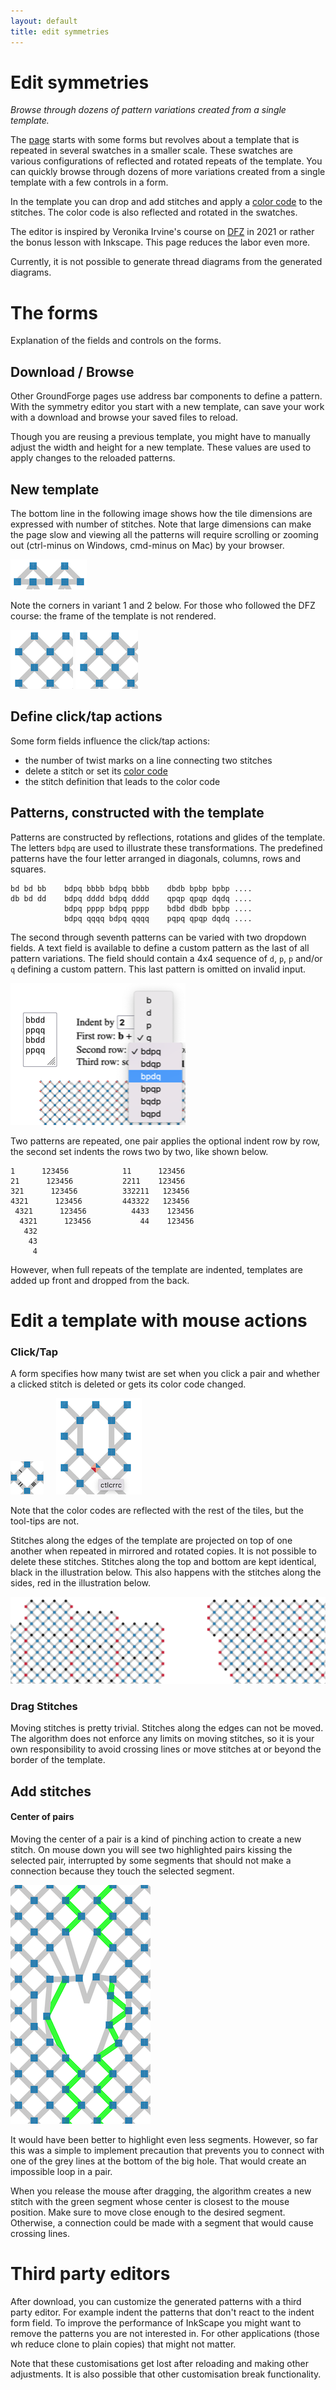```yaml
---
layout: default
title: edit symmetries
---
```


Edit symmetries
===============

_Browse through dozens of pattern variations created from a single template._

The [page](GroundForge/symmetry) starts with some forms but revolves about a template that is repeated in several swatches in a smaller scale.
These swatches are various configurations of reflected and rotated repeats of the template.
You can quickly browse through dozens of more variations created from a single template
with a few controls in a form.

In the template you can drop and add stitches and apply a [color code] to the stitches.
The color code is also reflected and rotated in the swatches.

The editor is inspired by Veronika Irvine's course on [DFZ] in 2021
or rather the bonus lesson with Inkscape. This page reduces the labor even more. 

Currently, it is not possible to generate thread diagrams from the generated diagrams.

[DFZ]: https://doily-free-zone.namastream.com/product/26887/about
[color code]: color-rules

The forms
=========
Explanation of the fields and controls on the forms.

Download / Browse
-----------------
Other GroundForge pages use address bar components to define a pattern.
With the symmetry editor you start with a new template, can save your work
with a download and browse your saved files to reload.

Though you are reusing a previous template, you might have to manually adjust
the width and height for a new template.
These values are used to apply changes to the reloaded patterns.

New template
------------
The bottom line in the following image shows how the tile dimensions are expressed with number of stitches.
Note that large dimensions can make the page slow and viewing all the patterns will 
require scrolling or zooming out (ctrl-minus on Windows, cmd-minus on Mac) by your browser.

![](tile-size.png)

Note the corners in variant 1 and 2 below.
For those who followed the DFZ course: the frame of the template is not rendered.

![](variant-1.png)
![](variant-2.png)

Define click/tap actions
------------------------
Some form fields influence the click/tap actions:

* the number of twist marks on a line connecting two stitches
* delete a stitch or set its [color code]
* the stitch definition that leads to the color code


Patterns, constructed with the template
---------------------------------------
Patterns are constructed by reflections, rotations and glides of the template.
The letters `bdpq` are used to illustrate these transformations.
The predefined patterns have the four letter arranged in diagonals, columns, rows and squares.

    bd bd bb    bdpq bbbb bdpq bbbb    dbdb bpbp bpbp ....
    db bd dd    bdpq dddd bdpq dddd    qpqp qpqp dqdq ....
                bdpq pppp bdpq pppp    bdbd dbdb bpbp ....
                bdpq qqqq bdpq qqqq    pqpq qpqp dqdq ....

The second through seventh patterns can be varied with two dropdown fields. 
A text field is available to define a custom pattern as the last of all pattern variations.
The field should contain a 4x4 sequence of `d`, `p`, `p` and/or `q` defining a custom pattern.
This last pattern is omitted on invalid input.

![](drop-downs.png)

Two patterns are repeated, one pair applies the optional indent row by row,
the second set indents the rows two by two, like shown below.

    1      123456            11      123456                         
    21      123456           2211    123456                         
    321      123456          332211   123456                         
    4321      123456         443322   123456                         
     4321      123456          4433    123456                         
      4321      123456           44    123456                         
       432                                                
        43                                                 
         4                                                  

However, when full repeats of the template are indented,
templates are added up front and dropped from the back.


Edit a template with mouse actions
==================================

### Click/Tap

A form specifies how many twist are set when you click a pair
and whether a clicked stitch is deleted or gets its color code changed.

![](twists.png) &nbsp; &nbsp;
![](delete-color-code.png)

Note that the color codes are reflected with the rest of the tiles,
but the tool-tips are not.

Stitches along the edges of the template are projected on top of one another
when repeated in mirrored and rotated copies.
It is not possible to delete these stitches.
Stitches along the top and bottom are kept identical, black in the illustration below.
This also happens with the stitches along the sides, red in the illustration below.

![](edge-stitches.png)

### Drag Stitches

Moving stitches is pretty trivial.
Stitches along the edges can not be moved.
The algorithm does not enforce any limits on moving stitches,
so it is your own responsibility to avoid crossing lines or 
move stitches at or beyond the border of the template.

Add stitches
------------
#### Center of pairs

Moving the center of a pair is a kind of pinching action to create a new stitch.
On mouse down you will see two highlighted pairs kissing the selected pair,
interrupted by some segments that should not make a connection
because they touch the selected segment. 

![](kissing.png)

It would have been better to highlight even less segments.
However, so far this was a simple to implement precaution that prevents you
to connect with one of the grey lines at the bottom of the big hole.
That would create an impossible loop in a pair.

When you release the mouse after dragging, the algorithm creates a new stitch
with the green segment whose center is closest to the mouse position.
Make sure to move close enough to the desired segment.
Otherwise, a connection could be made with a segment that would cause crossing lines.

Third party editors
===================

After download, you can customize the generated patterns with a third party editor.
For example indent the patterns that don't react to the indent form field.
To improve the performance of InkScape you might want to remove the patterns you are not interested in.
For other applications (those wh reduce clone to plain copies) that might not matter.

Note that these customisations get lost after reloading and making other adjustments.
It is also possible that other customisation break functionality.